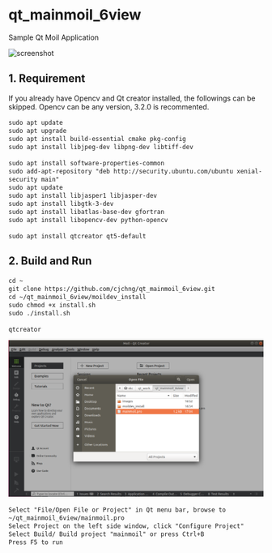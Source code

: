 # qt_mainmoil_6view
Sample Qt Moil Application

![screenshot](https://github.com/cjchng/qt_mainmoil_6view/blob/master/images/screen.gif?raw=true)

## 1. Requirement 

If you already have Opencv and Qt creator installed, the followings can be skipped. Opencv can be any version, 3.2.0 is recommented. 

	sudo apt update
	sudo apt upgrade
	sudo apt install build-essential cmake pkg-config
	sudo apt install libjpeg-dev libpng-dev libtiff-dev

	sudo apt install software-properties-common
	sudo add-apt-repository "deb http://security.ubuntu.com/ubuntu xenial-security main"
	sudo apt update
	sudo apt install libjasper1 libjasper-dev
	sudo apt install libgtk-3-dev
	sudo apt install libatlas-base-dev gfortran
	sudo apt install libopencv-dev python-opencv

	sudo apt install qtcreator qt5-default 

## 2. Build and Run

    cd ~
	git clone https://github.com/cjchng/qt_mainmoil_6view.git
	cd ~/qt_mainmoil_6view/moildev_install
	sudo chmod +x install.sh
	sudo ./install.sh 	
	
	qtcreator 

![screenshot](https://github.com/cjchng/qt_mainmoil_6view/blob/master/images/screen.png?raw=true)

	Select "File/Open File or Project" in Qt menu bar, browse to ~/qt_mainmoil_6view/mainmoil.pro
    Select Project on the left side window, click "Configure Project"
	Select Build/ Build project "mainmoil" or press Ctrl+B
 	Press F5 to run 
 

